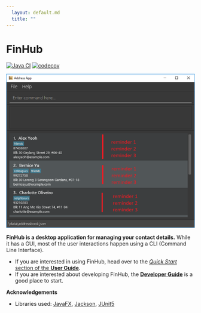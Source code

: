 ```yaml
---
  layout: default.md
  title: ""
---
```


# FinHub

[![Java CI](https://github.com/AY2526S1-CS2103T-F09-1/tp/actions/workflows/gradle.yml/badge.svg?branch=master)](https://github.com/AY2526S1-CS2103T-F09-1/tp/actions/workflows/gradle.yml)
[![codecov](https://codecov.io/gh/AY2526S1-CS2103T-F09-1/tp/branch/master/graph/badge.svg)](https://app.codecov.io/gh/AY2526S1-CS2103T-F09-1/tp)

![Ui](images/Ui.png)

**FinHub is a desktop application for managing your contact details.** While it has a GUI, most of the user interactions happen using a CLI (Command Line Interface).

* If you are interested in using FinHub, head over to the [_Quick Start_ section of the **User Guide**](UserGuide.html#quick-start).
* If you are interested about developing FinHub, the [**Developer Guide**](DeveloperGuide.html) is a good place to start.


**Acknowledgements**

* Libraries used: [JavaFX](https://openjfx.io/), [Jackson](https://github.com/FasterXML/jackson), [JUnit5](https://github.com/junit-team/junit5)
